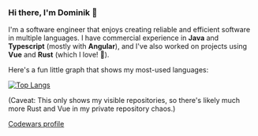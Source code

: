 ### Hi there, I'm Dominik 👋
I'm a software engineer that enjoys creating reliable and efficient software in multiple languages. I have commercial experience in **Java** and **Typescript** (mostly with **Angular**), and I've also worked on projects using **Vue** and **Rust** (which I love! 🦀).

Here's a fun little graph that shows my most-used languages:

[![Top Langs](https://github-readme-stats.vercel.app/api/top-langs/?username=wezik&langs_count=8&layout=compact&hide=Batchfile&theme=tokyonight)](https://github.com/anuraghazra/github-readme-stats)

(Caveat: This only shows my visible repositories, so there's likely much more Rust and Vue in my private repository chaos.)

[Codewars profile](https://www.codewars.com/users/wezik)
